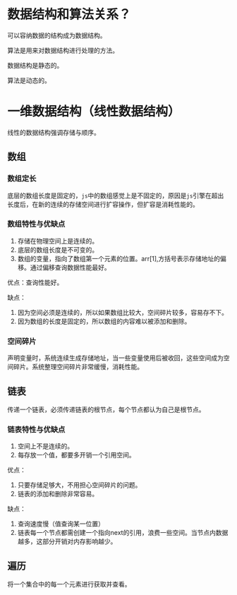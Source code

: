 # 数据结构和算法关系？

可以容纳数据的结构成为数据结构。

算法是用来对数据结构进行处理的方法。

数据结构是静态的。

算法是动态的。

# 一维数据结构（线性数据结构）

线性的数据结构强调存储与顺序。

## 数组

### 数组定长

底层的数组长度是固定的，`js`中的数组感觉上是不固定的，原因是`js`引擎在超出长度后，在新的连续的存储空间进行扩容操作，但扩容是消耗性能的。

### 数组特性与优缺点

1. 存储在物理空间上是连续的。
2. 底层的数组长度是不可变的。
3. 数组的变量，指向了数组第一个元素的位置。arr[1],方括号表示存储地址的偏移。通过偏移查询数据性能最好。

优点：查询性能好。

缺点：

1. 因为空间必须是连续的，所以如果数组比较大，空间碎片较多，容易存不下。
2. 因为数组的长度是固定的，所以数组的内容难以被添加和删除。

### 空间碎片

声明变量时，系统连续生成存储地址，当一些变量使用后被收回，这些空间成为空间碎片。系统整理空间碎片非常缓慢，消耗性能。

## 链表

传递一个链表，必须传递链表的根节点，每个节点都认为自己是根节点。

### 链表特性与优缺点

1. 空间上不是连续的。
2. 每存放一个值，都要多开销一个引用空间。

优点：

1. 只要存储足够大，不用担心空间碎片的问题。
2. 链表的添加和删除非常容易。

缺点：

1. 查询速度慢（值查询某一位置）
2. 链表每一个节点都需创建一个指向next的引用，浪费一些空间。当节点内数据越多，这部分开销对内存影响越少。

## 遍历

将一个集合中的每一个元素进行获取并查看。
